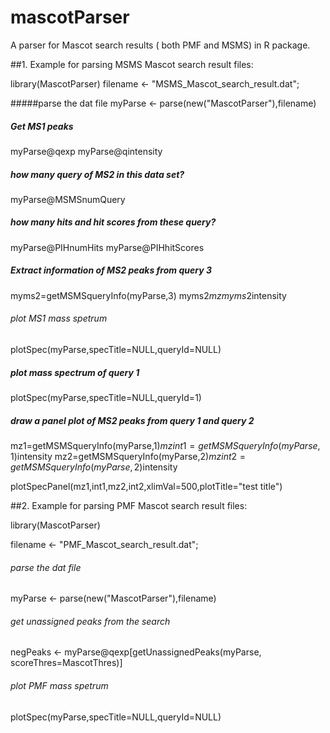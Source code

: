 mascotParser
============

A parser for Mascot search results ( both PMF and MSMS) in R package.


##1. Example for parsing MSMS Mascot search result files:

library(MascotParser)
filename <- "MSMS_Mascot_search_result.dat";

#####parse the dat file
myParse <- parse(new("MascotParser"),filename)

##### Get MS1 peaks
myParse@qexp
myParse@qintensity

##### how many query of MS2 in this data set?
myParse@MSMSnumQuery

##### how many hits and hit scores from these query?
myParse@PIHnumHits
myParse@PIHhitScores

##### Extract information of MS2 peaks from query 3

myms2=getMSMSqueryInfo(myParse,3)
myms2$mz
myms2$intensity

###### plot MS1 mass spetrum
plotSpec(myParse,specTitle=NULL,queryId=NULL)

##### plot mass spectrum of query 1
plotSpec(myParse,specTitle=NULL,queryId=1)

##### draw a panel plot of MS2 peaks from query 1 and query 2

mz1=getMSMSqueryInfo(myParse,1)$mz
int1=getMSMSqueryInfo(myParse,1)$intensity
mz2=getMSMSqueryInfo(myParse,2)$mz
int2=getMSMSqueryInfo(myParse,2)$intensity

plotSpecPanel(mz1,int1,mz2,int2,xlimVal=500,plotTitle="test title")


##2. Example for parsing PMF Mascot search result files:

library(MascotParser)

filename <- "PMF_Mascot_search_result.dat";

###### parse the dat file
myParse <- parse(new("MascotParser"),filename)

###### get unassigned peaks from the search
negPeaks <- myParse@qexp[getUnassignedPeaks(myParse, scoreThres=MascotThres)]

###### plot PMF mass spetrum
plotSpec(myParse,specTitle=NULL,queryId=NULL)



